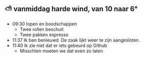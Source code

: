 ## ⛅ vanmiddag harde wind, van 10 naar 6°
- 09:30 lopen en boodschappen
	- Twee rollen beschuit
	- Twee pakken espresso
- 11:37 Ik ben benieuwd. De zaak lijkt weer te zijn aangesloten.
- 11:40 Ik zie niet dat er iets gebeurd op Github
	- Misschien moeten we dat even zo laten